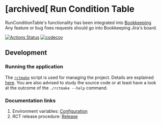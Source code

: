 # [archived[ Run Condition Table

RunConditionTable's functionality has been integrated into [Bookkeeping](https://github.com/AliceO2Group/Bookkeeping). Any feature or bug fixes requests should go into Bookkeeping Jira's board.

[![Actions Status](https://github.com/AliceO2Group/RunConditionTable/workflows/Tests/badge.svg)](https://github.com/AliceO2Group/RunConditionTable/actions)
[![codecov](https://codecov.io/gh/AliceO2Group/RunConditionTable/branch/master/graph/badge.svg)](https://codecov.io/gh/AliceO2Group/RunConditionTable)

## Development
### Running the application
The [`rctmake`](./rctmake) script is used for managing the project. Details are explained [here](./docs/GETTING-STARTED.md). You are also advised to study the source code or at least have a look at the outcome of the `./rctmake --help` command.

### Documentation links
1. Environment variables: [Configuration](./docs/CONFIGURATION.md)
2. RCT release procedure: [Release](./docs/RELEASE.md)
